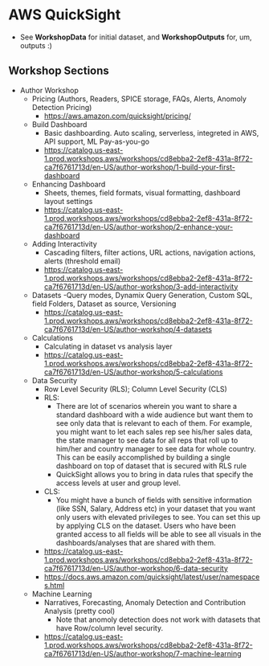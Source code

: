 # AWS QuickSight 

- See **WorkshopData** for initial dataset, and **WorkshopOutputs** for, um, outputs :)

## Workshop Sections
- Author Workshop
    - Pricing (Authors, Readers, SPICE storage, FAQs, Alerts, Anomoly Detection Pricing)
        - https://aws.amazon.com/quicksight/pricing/
    - Build Dashboard
        - Basic dashboarding. Auto scaling, serverless, integreted in AWS, API support, ML Pay-as-you-go
        - https://catalog.us-east-1.prod.workshops.aws/workshops/cd8ebba2-2ef8-431a-8f72-ca7f6761713d/en-US/author-workshop/1-build-your-first-dashboard
    - Enhancing Dashboard 
        - Sheets, themes, field formats, visual formatting, dashboard layout settings
        - https://catalog.us-east-1.prod.workshops.aws/workshops/cd8ebba2-2ef8-431a-8f72-ca7f6761713d/en-US/author-workshop/2-enhance-your-dashboard
    - Adding Interactivity
        - Cascading filters, filter actions, URL actions, navigation actions, alerts (threshold email)
        - https://catalog.us-east-1.prod.workshops.aws/workshops/cd8ebba2-2ef8-431a-8f72-ca7f6761713d/en-US/author-workshop/3-add-interactivity
    - Datasets
        -Query modes, Dynamix Query Generation, Custom SQL, field Folders, Dataset as source, Versioning
        - https://catalog.us-east-1.prod.workshops.aws/workshops/cd8ebba2-2ef8-431a-8f72-ca7f6761713d/en-US/author-workshop/4-datasets
    - Calculations
        - Calculating in dataset vs analysis layer
        - https://catalog.us-east-1.prod.workshops.aws/workshops/cd8ebba2-2ef8-431a-8f72-ca7f6761713d/en-US/author-workshop/5-calculations
    - Data Security
        - Row Level Security (RLS); Column Level Security (CLS)
        - RLS: 
            - There are lot of scenarios wherein you want to share a standard dashboard with a wide audience but want them to see only data that is relevant to each of them. For example, you might want to let each sales rep see his/her sales data, the state manager to see data for all reps that roll up to him/her and country manager to see data for whole country. This can be easily accomplished by building a single dashboard on top of dataset that is secured with RLS rule
            - QuickSight allows you to bring in data rules that specify the access levels at user and group level.
        - CLS:
            - You might have a bunch of fields with sensitive information (like SSN, Salary, Address etc) in your dataset that you want only users with elevated privileges to see. You can set this up by applying CLS on the dataset. Users who have been granted access to all fields will be able to see all visuals in the dashboards/analyses that are shared with them.
        - https://catalog.us-east-1.prod.workshops.aws/workshops/cd8ebba2-2ef8-431a-8f72-ca7f6761713d/en-US/author-workshop/6-data-security
        - https://docs.aws.amazon.com/quicksight/latest/user/namespaces.html
    - Machine Learning
        - Narratives, Forecasting, Anomaly Detection and Contribution Analysis (pretty cool)
            - Note that anomoly detection does not work with datasets that have Row/column level security. 
        - https://catalog.us-east-1.prod.workshops.aws/workshops/cd8ebba2-2ef8-431a-8f72-ca7f6761713d/en-US/author-workshop/7-machine-learning